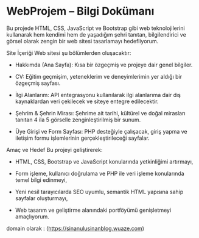 # WebProjem – Bilgi Dokümanı

Bu projede HTML, CSS, JavaScript ve Bootstrap gibi web teknolojilerini kullanarak hem kendimi hem de yaşadığım şehri tanıtan, bilgilendirici ve görsel olarak zengin bir web sitesi tasarlamayı hedefliyorum.

Site İçeriği
Web sitesi şu bölümlerden oluşacaktır:

- Hakkımda (Ana Sayfa): Kısa bir özgeçmiş ve projeye dair genel bilgiler.

- CV: Eğitim geçmişim, yeteneklerim ve deneyimlerimin yer aldığı bir özgeçmiş sayfası.

- İlgi Alanlarım: API entegrasyonu kullanılarak ilgi alanlarıma dair dış kaynaklardan veri çekilecek ve siteye entegre edilecektir.

- Şehrim & Şehrin Mirası: Şehrime ait tarihi, kültürel ve doğal mirasları tanıtan 4 ila 5 görselle zenginleştirilmiş bir sunum.

- Üye Girişi ve Form Sayfası: PHP desteğiyle çalışacak, giriş yapma ve iletişim formu işlemlerinin gerçekleştirileceği sayfalar.

Amaç ve Hedef
Bu projeyi geliştirerek:

- HTML, CSS, Bootstrap ve JavaScript konularında yetkinliğimi artırmayı,

- Form işleme, kullanıcı doğrulama ve PHP ile veri işleme konularında temel bilgi edinmeyi,

- Yeni nesil tarayıcılarda SEO uyumlu, semantik HTML yapısına sahip sayfalar oluşturmayı,

- Web tasarım ve geliştirme alanındaki portföyümü genişletmeyi amaçlıyorum.

domain olarak : 
(https://sinanulusinanblog.wuaze.com)
